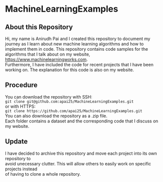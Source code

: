 # MachineLearningExamples
## About this Repository
Hi, my name is Anirudh Pai and I created this repository to document my journey as I learn about new machine learning algorithms and how to implement them in code.
This repository contains code samples for the algorithms that I talk about on my website, https://www.machinelearningworks.com.  
Furthermore, I have included the code for recent projects that I have been working on. The explanation for this code is also on my website. 

## Procedure
You can download the repository with SSH:      
`git clone git@github.com:apai25/MachineLearningExamples.git`        
or with HTTPS:  
`git clone https://github.com/apai25/MachineLearningExamples.git`      
You can also download the repository as a .zip file.  
Each folder contains a dataset and the corresponding code that I discuss on my website.

## Update
I have decided to archive this repository and move each project into its own repository to   
avoid unecessary clutter. This will allow others to easily work on specific projects instead   
of having to clone a whole repository. 
